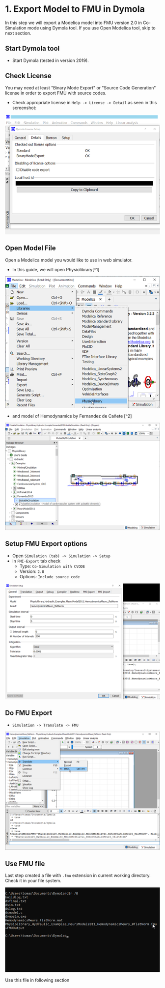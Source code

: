 
# 1. Export Model to FMU in Dymola

In this step we will export a Modelica model into FMU version 2.0 in Co-Simulation mode using Dymola tool. If you use Open Modelica tool, skip to next section.
 
## Start Dymola tool

* Start Dymola (tested in version 2019).

## Check License

You may need at least "Binary Mode Export" or "Source Code Generation" license in order to export FMU with source codes.

* Check appropriate license in `Help -> License -> Detail` as seen in this screenshot:

![Dymola Licence](../img/Dymola_License.png)


## Open Model File

Open a Modelica model you would like to use in web simulator. 
* In this guide, we will open Physiolibrary[^1]

![Dymola Physiolibrary](../img/Dymola_Physiolibrary.png)


* and model of Hemodynamics by Fernandez de Cañete [^2] 

![Dymola_Fernandez](../img/Dymola_CaneteModel.png)

## Setup FMU Export options
* Open `Simulation (tab) -> Simulation -> Setup`
* in `FMI-Export` tab check 
  * Type: `Co-Simulation with CVODE`
  * Version: `2.0`
  * Options: `Include source code`

![Dymola FMU Settings](../img/Dymola_FMUSettings.png)

## Do FMU Export
  * `Simulation -> Translate -> FMU`

![Dymola FMU Export](../img/Dymola_FMUExport.png)

## Use FMU file

Last step created a file with `.fmu` extension in current working directory.
Check it in your file system. 

![cmd FMUFile](../img/cmd_FMUFile.png)


Use this file in following section
